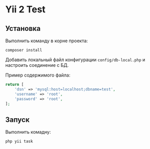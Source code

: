 Yii 2 Test
============================

Установка
-------------------

Выполнить команду в корне проекта:

```
composer install
```

Добавить локальный файл конфигурации `config/db-local.php` и настроить соединение с БД.

Пример содержимого файла:

```php
return [
    'dsn' => 'mysql:host=localhost;dbname=test',
    'username' => 'root',
    'password' => 'root',
];
```

Запуск
-------------------

Выполнить комадну:

```
php yii task
```
